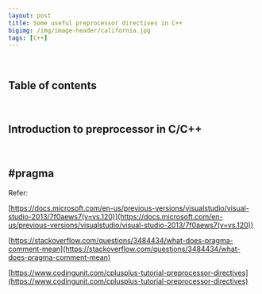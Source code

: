 ```yaml
---
layout: post
title: Some useful preprocessor directives in C++
bigimg: /img/image-header/california.jpg
tags: [C++]
---
```




<br>

## Table of contents




<br>

## Introduction to preprocessor in C/C++




<br>

## #pragma




Refer:

[https://docs.microsoft.com/en-us/previous-versions/visualstudio/visual-studio-2013/7f0aews7(v=vs.120)](https://docs.microsoft.com/en-us/previous-versions/visualstudio/visual-studio-2013/7f0aews7(v=vs.120))

[https://stackoverflow.com/questions/3484434/what-does-pragma-comment-mean](https://stackoverflow.com/questions/3484434/what-does-pragma-comment-mean)

[https://www.codingunit.com/cplusplus-tutorial-preprocessor-directives](https://www.codingunit.com/cplusplus-tutorial-preprocessor-directives)

